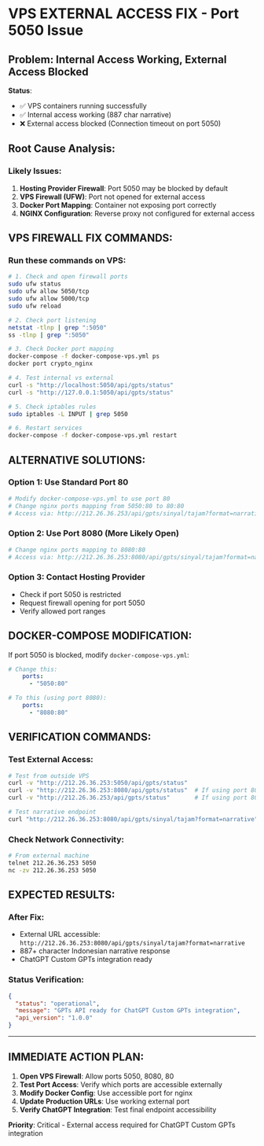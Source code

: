 # VPS EXTERNAL ACCESS FIX - Port 5050 Issue

## Problem: Internal Access Working, External Access Blocked

**Status**: 
- ✅ VPS containers running successfully 
- ✅ Internal access working (887 char narrative)
- ❌ External access blocked (Connection timeout on port 5050)

## Root Cause Analysis:

### Likely Issues:
1. **Hosting Provider Firewall**: Port 5050 may be blocked by default
2. **VPS Firewall (UFW)**: Port not opened for external access
3. **Docker Port Mapping**: Container not exposing port correctly
4. **NGINX Configuration**: Reverse proxy not configured for external access

## VPS FIREWALL FIX COMMANDS:

### Run these commands on VPS:

```bash
# 1. Check and open firewall ports
sudo ufw status
sudo ufw allow 5050/tcp
sudo ufw allow 5000/tcp
sudo ufw reload

# 2. Check port listening
netstat -tlnp | grep ":5050"
ss -tlnp | grep ":5050"

# 3. Check Docker port mapping
docker-compose -f docker-compose-vps.yml ps
docker port crypto_nginx

# 4. Test internal vs external
curl -s "http://localhost:5050/api/gpts/status"
curl -s "http://127.0.0.1:5050/api/gpts/status"

# 5. Check iptables rules
sudo iptables -L INPUT | grep 5050

# 6. Restart services
docker-compose -f docker-compose-vps.yml restart
```

## ALTERNATIVE SOLUTIONS:

### Option 1: Use Standard Port 80
```bash
# Modify docker-compose-vps.yml to use port 80
# Change nginx ports mapping from 5050:80 to 80:80
# Access via: http://212.26.36.253/api/gpts/sinyal/tajam?format=narrative
```

### Option 2: Use Port 8080 (More Likely Open)
```bash
# Change nginx ports mapping to 8080:80
# Access via: http://212.26.36.253:8080/api/gpts/sinyal/tajam?format=narrative
```

### Option 3: Contact Hosting Provider
- Check if port 5050 is restricted
- Request firewall opening for port 5050
- Verify allowed port ranges

## DOCKER-COMPOSE MODIFICATION:

If port 5050 is blocked, modify `docker-compose-vps.yml`:

```yaml
# Change this:
    ports:
      - "5050:80"

# To this (using port 8080):
    ports:
      - "8080:80"
```

## VERIFICATION COMMANDS:

### Test External Access:
```bash
# Test from outside VPS
curl -v "http://212.26.36.253:5050/api/gpts/status"
curl -v "http://212.26.36.253:8080/api/gpts/status"  # If using port 8080
curl -v "http://212.26.36.253/api/gpts/status"       # If using port 80

# Test narrative endpoint
curl "http://212.26.36.253:8080/api/gpts/sinyal/tajam?format=narrative"
```

### Check Network Connectivity:
```bash
# From external machine
telnet 212.26.36.253 5050
nc -zv 212.26.36.253 5050
```

## EXPECTED RESULTS:

### After Fix:
- External URL accessible: `http://212.26.36.253:8080/api/gpts/sinyal/tajam?format=narrative`
- 887+ character Indonesian narrative response
- ChatGPT Custom GPTs integration ready

### Status Verification:
```json
{
  "status": "operational",
  "message": "GPTs API ready for ChatGPT Custom GPTs integration",
  "api_version": "1.0.0"
}
```

---

## IMMEDIATE ACTION PLAN:

1. **Open VPS Firewall**: Allow ports 5050, 8080, 80
2. **Test Port Access**: Verify which ports are accessible externally  
3. **Modify Docker Config**: Use accessible port for nginx
4. **Update Production URLs**: Use working external port
5. **Verify ChatGPT Integration**: Test final endpoint accessibility

**Priority**: Critical - External access required for ChatGPT Custom GPTs integration